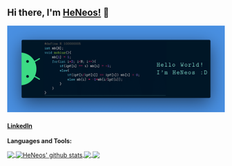 ## Hi there, I'm [HeNeos!](https://github.com/HeNeos) 👋

<img src="https://github.com/HeNeos/HeNeos/blob/master/banner.png" alt="Hello world">

#### [LinkedIn](https://www.linkedin.com/in/heneos/)

**Languages and Tools:**  

<a href="https://github.com/anuraghazra/github-readme-stats">
  <img align="center" src="https://github-readme-stats.anuraghazra1.vercel.app/api/top-langs/?username=HeNeos&theme=tokyonight&hide=glsl,python" />
</a>
<a href="https://github.com/anuraghazra/github-readme-stats">
  <img align="center" src="https://github-readme-stats.anuraghazra1.vercel.app/api?username=HeNeos&show_icons=true&theme=tokyonight&line_height=27" alt="HeNeos' github stats" />
</a>

<a href="https://github.com/anuraghazra/github-readme-stats">
  <img align="center" src="https://github-readme-stats.anuraghazra1.vercel.app/api/pin/?username=HeNeos&repo=CompetitiveProgramming&theme=tokyonight" />
</a>    
<a href="https://github.com/anuraghazra/anuraghazra.github.io">
  <img align="center" src="https://github-readme-stats.anuraghazra1.vercel.app/api/pin/?username=HeNeos&repo=Mechanical&theme=tokyonight" />
</a>
